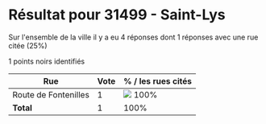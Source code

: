 # Résultat pour 31499 - Saint-Lys

Sur l'ensemble de la ville il y a eu 4 réponses dont 1 réponses avec une rue citée (25%)

1 points noirs identifiés

| Rue | Vote | % / les rues cités|
|-----|------|-------------------|
| Route de Fontenilles | 1 | <img src="../../img/bar_100.gif" />&nbsp;100%|
| **Total** | 1 | 100%|

